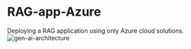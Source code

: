 # RAG-app-Azure
Deploying a RAG application using only Azure cloud solutions.
![gen-ai-architecture](C:\Users\83027\Downloads\gen-ai-azure-architecture.png)
